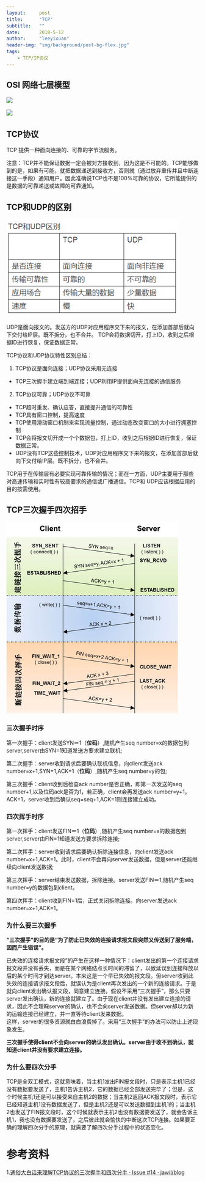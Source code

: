 ```yaml
---
layout:     post
title:      "TCP"
subtitle:   ""
date:       2018-5-12
author:     "leeyixuan"
header-img: "img/background/post-bg-flex.jpg"
tags:
    - TCP/IP协议
---
```


## OSI 网络七层模型
![][1]

![][2]

## TCP协议
TCP 提供一种面向连接的、可靠的字节流服务。

注意：TCP并不能保证数据一定会被对方接收到，因为这是不可能的。TCP能够做到的是，如果有可能，就把数据递送到接收方，否则就（通过放弃重传并且中断连接这一手段）通知用户。因此准确说TCP也不是100%可靠的协议，它所能提供的是数据的可靠递送或故障的可靠通知。
## TCP和UDP的区别


 <img class="shadow" width="450" src="https://www.github.com/CoolRabbit520/photos/raw/master/%E5%B0%8F%E4%B9%A6%E5%8C%A0/1522401448322.jpg" />

UDP是面向报文的。发送方的UDP对应用程序交下来的报文，在添加首部后就向下交付给IP层。既不拆分，也不合并。
TCP会将数据切开，打上ID，收到之后根据ID进行恢复，保证数据正常。

TCP协议和UDP协议特性区别总结：

1. TCP协议是面向连接；UDP协议采用无连接
- TCP三次握手建立端到端连接；UDP利用IP提供面向无连接的通信服务

2. TCP协议可靠；UDP协议不可靠
- TCP超时重发、确认应答，直接提升通信的可靠性
- TCP具有窗口控制，提高速度
- TCP使用滑动窗口机制来实现流量控制，通过动态改变窗口的大小进行拥塞控制
- TCP会将报文切开成一个个数据包，打上ID，收到之后根据ID进行恢复，保证数据正常。
- UDP没有TCP这些控制技术，UDP对应用程序交下来的报文，在添加首部后就向下交付给IP层。既不拆分，也不合并。




TCP用于在传输层有必要实现可靠传输的情况；而在一方面，UDP主要用于那些对高速传输和实时性有较高要求的通信或广播通信。TCP和 UDP应该根据应用的目的按需使用。

## TCP三次握手四次招手

 <img class="shadow" width="450" src="https://www.github.com/CoolRabbit520/photos/raw/master/%E5%B0%8F%E4%B9%A6%E5%8C%A0/1522410518079.jpg" />

### 三次握手时序
第一次握手：client发送SYN＝1（**位码**）,随机产生seq number=x的数据包到server,server由SYN=1知道发送方要求建立联机;

第二次握手：server收到请求后要确认联机信息，向client发送ack number=x+1,SYN=1,ACK=1（**位码**）,随机产生seq number=y的包;

第三次握手：client收到后检查ack number是否正确，即第一次发送的seq number+1,以及位码ack是否为1，若正确，client会再发送ack number=y+1，ACK=1，server收到后确认seq=seq+1,ACK=1则连接建立成功。

### 四次挥手时序
第一次挥手：client发送FIN＝1（**位码**）,随机产生seq number=x的数据包到server,server由FIN=1知道发送方要求拆除连接;

第二次挥手：server收到请求后要确认拆除连接信息，向client发送ack number=x+1,ACK=1。此时，client不会再向server发送数据，但是server还能继续向client发送数据;

第三次挥手：server结束发送数据，拆除连接。server发送FIN＝1,随机产生seq number=y的数据包到client。

第四次挥手：client收到FIN=1后，正式关闭拆除连接。向server发送ack number=x+1,ACK=1。
### 为什么要三次握手
**“三次握手”的目的是“为了防止已失效的连接请求报文段突然又传送到了服务端，因而产生错误”。**

已失效的连接请求报文段”的产生在这样一种情况下：client发出的第一个连接请求报文段并没有丢失，而是在某个网络结点长时间的滞留了，以致延误到连接释放以后的某个时间才到达server。本来这是一个早已失效的报文段。但server收到此失效的连接请求报文段后，就误认为是client再次发出的一个新的连接请求。于是就向client发出确认报文段，同意建立连接。假设不采用“三次握手”，那么只要server发出确认，新的连接就建立了。由于现在client并没有发出建立连接的请求，因此不会理睬server的确认，也不会向server发送数据。但server却以为新的运输连接已经建立，并一直等待client发来数据。     
这样，server的很多资源就白白浪费掉了。采用“三次握手”的办法可以防止上述现象发生。

**三次握手使得client不会向server的确认发出确认。server由于收不到确认，就知道client并没有要求建立连接。**

### 为什么要四次分手
TCP是全双工模式，这就意味着，当主机1发出FIN报文段时，只是表示主机1已经没有数据要发送了，主机1告诉主机2，它的数据已经全部发送完毕了；但是，这个时候主机1还是可以接受来自主机2的数据；当主机2返回ACK报文段时，表示它已经知道主机1没有数据发送了，但是主机2还是可以发送数据到主机1的；当主机2也发送了FIN报文段时，这个时候就表示主机2也没有数据要发送了，就会告诉主机1，我也没有数据要发送了，之后彼此就会愉快的中断这次TCP连接。如果要正确的理解四次分手的原理，就需要了解四次分手过程中的状态变化。


# 参考资料
1.[通俗大白话来理解TCP协议的三次握手和四次分手 · Issue #14 · jawil/blog](https://github.com/jawil/blog/issues/14)



  [1]: https://www.github.com/CoolRabbit520/photos/raw/master/%E5%B0%8F%E4%B9%A6%E5%8C%A0/1522410459874.jpg
  [2]: https://www.github.com/CoolRabbit520/photos/raw/master/%E5%B0%8F%E4%B9%A6%E5%8C%A0/1522410476858.jpg
